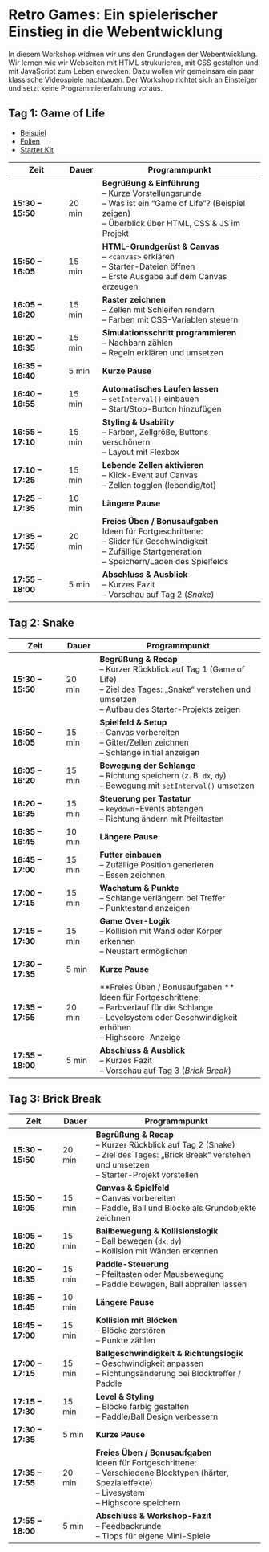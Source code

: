 # Retro Games: Ein spielerischer Einstieg in die Webentwicklung

In diesem Workshop widmen wir uns den Grundlagen der Webentwicklung.
Wir lernen wie wir Webseiten mit HTML strukurieren, mit CSS gestalten und mit JavaScript zum Leben erwecken.
Dazu wollen wir gemeinsam ein paar klassische Videospiele nachbauen.
Der Workshop richtet sich an Einsteiger und setzt keine Programmiererfahrung voraus.

## Tag 1: Game of Life


- [Beispiel](https://gh.rs-software.dev/day1/example.html)
- [Folien](https://gh.rs-software.dev/day1/)
- [Starter Kit](https://github.com/RS-Software-Dev/workshop-retro-games/releases/latest)

| Zeit              | Dauer  | Programmpunkt                                                                                                                                                        |
| ----------------- | ------ | -------------------------------------------------------------------------------------------------------------------------------------------------------------------- |
| **15:30 – 15:50** | 20 min | **Begrüßung & Einführung**<br>– Kurze Vorstellungsrunde<br>– Was ist ein “Game of Life”? (Beispiel zeigen)<br>– Überblick über HTML, CSS & JS im Projekt             |
| **15:50 – 16:05** | 15 min | **HTML-Grundgerüst & Canvas**<br>– `<canvas>` erklären<br>– Starter-Dateien öffnen<br>– Erste Ausgabe auf dem Canvas erzeugen                                        |
| **16:05 – 16:20** | 15 min | **Raster zeichnen**<br>– Zellen mit Schleifen rendern<br>– Farben mit CSS-Variablen steuern                                                                          |
| **16:20 – 16:35** | 15 min | **Simulationsschritt programmieren**<br>– Nachbarn zählen<br>– Regeln erklären und umsetzen                                                                          |
| **16:35 – 16:40** | 5 min  | **Kurze Pause**                                                                                                                                                    |
| **16:40 – 16:55** | 15 min | **Automatisches Laufen lassen**<br>– `setInterval()` einbauen<br>– Start/Stop-Button hinzufügen                                                                      |
| **16:55 – 17:10** | 15 min | **Styling & Usability**<br>– Farben, Zellgröße, Buttons verschönern<br>– Layout mit Flexbox                                                                          |
| **17:10 – 17:25** | 15 min | **Lebende Zellen aktivieren**<br>– Klick-Event auf Canvas<br>– Zellen togglen (lebendig/tot)                                                                         |
| **17:25 – 17:35** | 10 min | **Längere Pause**                                                                                                                                                  |
| **17:35 – 17:55** | 20 min | **Freies Üben / Bonusaufgaben**<br>Ideen für Fortgeschrittene:<br>– Slider für Geschwindigkeit<br>– Zufällige Startgeneration<br>– Speichern/Laden des Spielfelds |
| **17:55 – 18:00** | 5 min  | **Abschluss & Ausblick**<br>– Kurzes Fazit<br>– Vorschau auf Tag 2 (*Snake*)                                                                                         |




## Tag 2: Snake

| Zeit              | Dauer  | Programmpunkt                                                                                                                                                        |
| ----------------- | ------ | -------------------------------------------------------------------------------------------------------------------------------------------------------------------- |
| **15:30 – 15:50** | 20 min | **Begrüßung & Recap**<br>– Kurzer Rückblick auf Tag 1 (Game of Life)<br>– Ziel des Tages: „Snake“ verstehen und umsetzen<br>– Aufbau des Starter-Projekts zeigen     |
| **15:50 – 16:05** | 15 min | **Spielfeld & Setup**<br>– Canvas vorbereiten<br>– Gitter/Zellen zeichnen<br>– Schlange initial anzeigen                                                             |
| **16:05 – 16:20** | 15 min | **Bewegung der Schlange**<br>– Richtung speichern (z. B. `dx`, `dy`)<br>– Bewegung mit `setInterval()` umsetzen                                                      |
| **16:20 – 16:35** | 15 min | **Steuerung per Tastatur**<br>– `keydown`-Events abfangen<br>– Richtung ändern mit Pfeiltasten                                                                       |
| **16:35 – 16:45** | 10 min | **Längere Pause**                                                                                                                                                  |
| **16:45 – 17:00** | 15 min | **Futter einbauen**<br>– Zufällige Position generieren<br>– Essen zeichnen                                                                                           |
| **17:00 – 17:15** | 15 min | **Wachstum & Punkte**<br>– Schlange verlängern bei Treffer<br>– Punktestand anzeigen                                                                                 |
| **17:15 – 17:30** | 15 min | **Game Over-Logik**<br>– Kollision mit Wand oder Körper erkennen<br>– Neustart ermöglichen                                                                           |
| **17:30 – 17:35** | 5 min  | **Kurze Pause**                                                                                                                                                    |
| **17:35 – 17:55** | 20 min | **Freies Üben / Bonusaufgaben **<br> Ideen für Fortgeschrittene:<br>– Farbverlauf für die Schlange<br>– Levelsystem oder Geschwindigkeit erhöhen<br>– Highscore-Anzeige |
| **17:55 – 18:00** | 5 min  | **Abschluss & Ausblick**<br>– Kurzes Fazit<br>– Vorschau auf Tag 3 (*Brick Break*)                                                                                   |


## Tag 3: Brick Break

| Zeit              | Dauer  | Programmpunkt                                                                                                                                                    |
| ----------------- | ------ | ---------------------------------------------------------------------------------------------------------------------------------------------------------------- |
| **15:30 – 15:50** | 20 min | **Begrüßung & Recap**<br>– Kurzer Rückblick auf Tag 2 (Snake)<br>– Ziel des Tages: „Brick Break“ verstehen und umsetzen<br>– Starter-Projekt vorstellen          |
| **15:50 – 16:05** | 15 min | **Canvas & Spielfeld**<br>– Canvas vorbereiten<br>– Paddle, Ball und Blöcke als Grundobjekte zeichnen                                                            |
| **16:05 – 16:20** | 15 min | **Ballbewegung & Kollisionslogik**<br>– Ball bewegen (`dx`, `dy`)<br>– Kollision mit Wänden erkennen                                                             |
| **16:20 – 16:35** | 15 min | **Paddle-Steuerung**<br>– Pfeiltasten oder Mausbewegung<br>– Paddle bewegen, Ball abprallen lassen                                                               |
| **16:35 – 16:45** | 10 min | **Längere Pause**                                                                                                                                              |
| **16:45 – 17:00** | 15 min | **Kollision mit Blöcken**<br>– Blöcke zerstören<br>– Punkte zählen                                                                                               |
| **17:00 – 17:15** | 15 min | **Ballgeschwindigkeit & Richtungslogik**<br>– Geschwindigkeit anpassen<br>– Richtungsänderung bei Blocktreffer / Paddle                                          |
| **17:15 – 17:30** | 15 min | **Level & Styling**<br>– Blöcke farbig gestalten<br>– Paddle/Ball Design verbessern                                                                              |
| **17:30 – 17:35** | 5 min  | **Kurze Pause**                                                                                                                                                |
| **17:35 – 17:55** | 20 min | **Freies Üben / Bonusaufgaben**<br> Ideen für Fortgeschrittene:<br>– Verschiedene Blocktypen (härter, Spezialeffekte)<br>– Livesystem<br>– Highscore speichern |
| **17:55 – 18:00** | 5 min  | **Abschluss & Workshop-Fazit**<br>– Feedbackrunde<br>– Tipps für eigene Mini-Spiele                                                                              |